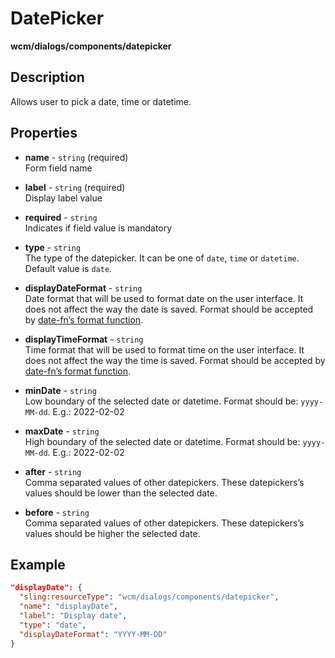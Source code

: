 # DatePicker

**wcm/dialogs/components/datepicker**

## Description

Allows user to pick a date, time or datetime.

## Properties

- **name** - `string` (required)  
    Form field name

- **label** - `string` (required)  
    Display label value

- **required** - `string`  
    Indicates if field value is mandatory

- **type** - `string`  
    The type of the datepicker. It can be one of `date`, `time` or `datetime`. Default value is `date`.

- **displayDateFormat** - `string`  
    Date format that will be used to format date on the user interface. It does not affect the way the date is saved. Format should be accepted by [date-fn’s format function](https://date-fns.org/v1.29.0/docs/format "https://date-fns.org/v1.29.0/docs/format").

- **displayTimeFormat** - `string`  
    Time format that will be used to format time on the user interface. It does not affect the way the time is saved. Format should be accepted by [date-fn’s format function](https://date-fns.org/v1.29.0/docs/format "https://date-fns.org/v1.29.0/docs/format").

- **minDate** - `string`  
    Low boundary of the selected date or datetime. Format should be: `yyyy-MM-dd`. E.g.: 2022-02-02

- **maxDate** - `string`  
    High boundary of the selected date or datetime. Format should be: `yyyy-MM-dd`. E.g.: 2022-02-02

- **after** - `string`  
    Comma separated values of other datepickers. These datepickers’s values should be lower than the selected date.

- **before** - `string`  
    Comma separated values of other datepickers. These datepickers’s values should be higher the selected date.

## Example

```json
"displayDate": {
  "sling:resourceType": "wcm/dialogs/components/datepicker",
  "name": "displayDate",
  "label": "Display date",
  "type": "date",
  "displayDateFormat": "YYYY-MM-DD"
}
```
